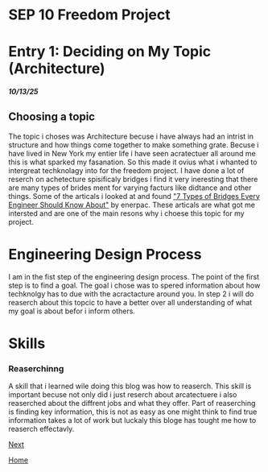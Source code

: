 <h1> SEP 10 Freedom Project</h1>
<h1>Entry 1: Deciding on My Topic (Architecture)</h1>
<h5>10/13/25</h5>
<h2>Choosing a topic</h2>
<p>The topic i choses was Architecture becuse i have always had an intrist in structure and how things come together to make something grate. Becuse i have lived in New York my entier life i have seen acratectuer all around me this is what sparked my fasanation. So this made it ovius what i whanted to intergreat techknolagy into for the freedom project. I have done a lot of reserch on achetecture spisificaly bridges i find it very ineresting that there are many types of brides ment for varying facturs like didtance and other things. Some of the articals i looked at and found <a href="https://blog.enerpac.com/7-types-of-bridges-every-engineer-should-know-about/" target="_blank">"7 Types of Bridges Every Engineer Should Know About"</a> by enerpac. These articals are what got me intersted and are one of the main resons why i choese this topic for my project.</p>

<h1>Engineering Design Process</h1>
<p>I am in the fist step of the engineering design process. The point of the first step is to find a goal. The goal i chose was to spered information about how techknolgy has to due with the acractacture around you. In step 2 i will do reaserch about this topcic to have a better over all understanding of what my goal is about befor i inform others.  </p>

<h1>Skills</h1>

<h3>Reaserchinng</h3>
<p>A skill that i learned wile doing this blog was how to reaserch. This skill is important becuse not only did i just reserch about arcatectuere i also reaserched about the diffrent jobs and what they offer. Part of reaserching is finding key information, this is not as easy as one might think to find true information takes a lot of work but luckaly this bloge has tought me how to reaserch effectavly. </p>



[Next](entry02.md)

[Home](../README.md)
